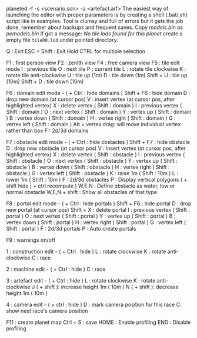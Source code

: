 planeted <planet file> -f <scrren width> <screen height> -s <scenario.scn> -a <artefact.arf>
The easiest way of launching the editor with proper parameters is by creating a shell (.bat/.sh) script like in examples.
Tool is clumsy and full of errors but it gets the job done, remember about backups and frequent saves.
Copy *models.bin* as *pemodels.bin*
If got a message: *No tile lods found for this planet <directory>* create a empty file `tile00.lod` under pointed directory.

Q : Exit
ESC + Shift : Exit
Hold CTRL for multiple selection

F1 : first person view
F2 : zenith view
F4 : free camera view
F5 : tile edit mode
    I : previous tile
	O : next tile
	P : current tile
	L : rotate tile clockwise
	K : rotate tile anti-clockwise
	U : tile up (1m)
	D : tile down (1m)
	Shift + U : tile up (10m)
	Shift + D : tile down (10m)

F6 : domain edit mode - ( + Ctrl : hide domains )
    Shift + F6 : hide domain
	D : drop new domain (at cursor pos)
	V : insert vertex (at cursor pos, after highlighted vertex)
	X : delete vertex ( Shift : domain )
	I : previous vertex ( Shift : domain )
	O : next vertex ( Shift : domain )
	Y : vertex up ( Shift : domain )
	B : vertex down ( Shift : domain )
	H : vertex right ( Shift : domain )
	G : vertex left ( Shift : domain )
	Alt + vertex drag: will move individual vertex rather than box
	F : 2d/3d domains

F7 : obstacle edit mode - ( + Ctrl : hide obstacles )
Shift + F7 : hide obstacle
	D : drop new obstacle (at cursor pos)
	V : insert vertex (at cursor pos, after highlighted vertex)
	X : delete vertex ( Shift : obstacle )
	I : previous vertex ( Shift : obstacle )
	O : next vertex ( Shift : obstacle )
	Y : vertex up ( Shift : obstacle )
	B : vertex down ( Shift : obstacle )
	H : vertex right ( Shift : obstacle )
	G : vertex left ( Shift : obstacle )
	K : raise 1m ( Shift : 10m )
	L : lower 1m ( Shift : 10m )
	F : 2d/3d obstacles
	P : Display vertical polygons ( + shift hide | + ctrl recompute )
	W,E,N : Define obstacle as water, low or normal obstacle
	W,E,N + shift : Show all obstacles of that type

F8 : portal edit mode - ( + Ctrl : hide portals )
    Shift + F6 : hide portal
	D : drop new portal (at cursor pos)
	Shift + X : delete portal
	I : previous vertex ( Shift : portal )
	O : next vertex ( Shift : portal )
	Y : vertex up ( Shift : portal )
	B : vertex down ( Shift : portal )
	H : vertex right ( Shift : portal )
	G : vertex left ( Shift : portal )
	F : 2d/3d portals
	P : Auto create portals
    
F9 : warnings on/off

1 : construction edit - ( + Ctrl : hide )
    L : rotate clockwise
	K : rotate anti-clockwise
	C : race 
    
2 : machine edit - ( + Ctrl : hide )
    C : race 
    
3 : artefact edit - ( + Ctrl : hide )
    L : rotate clockwise
	K : rotate anti-clockwise
	J ( + shift ): increase height 1m ( 10m )
	N ( + shift ): decrease height 1m ( 10m )
    
4 : camera edit - ( + ctrl : hide )
    D : mark camera position for this race
	C: show next race's camera position
    
F11 : create planet map
Ctrl + S : save
HOME : Enable profiling
END : Disable profiling 
